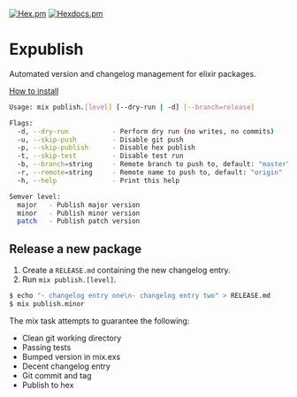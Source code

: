 [![Hex.pm](https://img.shields.io/hexpm/v/expublish)](https://hex.pm/packages/expublish)
[![Hexdocs.pm](https://img.shields.io/badge/docs-hexdocs.pm-brightgreen)](https://hexdocs.pm/expublish)

# Expublish

Automated version and changelog management for elixir packages.

[How to install](./INSTALLATION.md)

```bash
Usage: mix publish.[level] [--dry-run | -d] [--branch=release]

Flags:
  -d, --dry-run           - Perform dry run (no writes, no commits)
  -u, --skip-push         - Disable git push
  -p, --skip-publish      - Disable hex publish
  -t, --skip-test         - Disable test run
  -b, --branch=string     - Remote branch to push to, default: "master"
  -r, --remote=string     - Remote name to push to, default: "origin"
  -h, --help              - Print this help

Semver level:
  major   - Publish major version
  minor   - Publish minor version
  patch   - Publish patch version

```

## Release a new package

1. Create a `RELEASE.md` containing the new changelog entry.
2. Run `mix publish.[level]`.

```bash
$ echo "- changelog entry one\n- changelog entry two" > RELEASE.md
$ mix publish.minor
```

The mix task attempts to guarantee the following:

- Clean git working directory
- Passing tests
- Bumped version in mix.exs
- Decent changelog entry
- Git commit and tag
- Publish to hex
